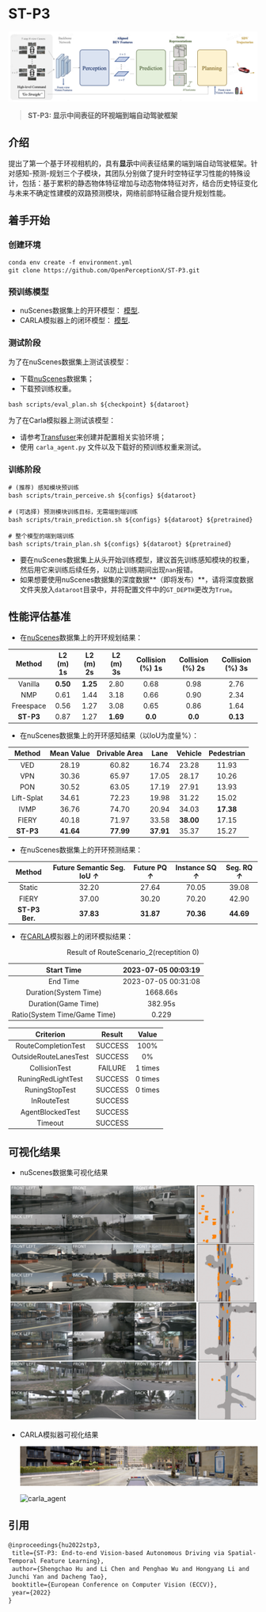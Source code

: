 # ST-P3

![alt text](./images/pipeline.png)

> **ST-P3: 显示中间表征的环视端到端自动驾驶框架**  

## 介绍

 提出了第一个基于环视相机的，具有**显示**中间表征结果的端到端自动驾驶框架。针对感知-预测-规划三个子模块，其团队分别做了提升时空特征学习性能的特殊设计，包括：基于累积的静态物体特征增加与动态物体特征对齐，结合历史特征变化与未来不确定性建模的双路预测模块，网络前部特征融合提升规划性能。

## 着手开始

### 创建环境

```
conda env create -f environment.yml
git clone https://github.com/OpenPerceptionX/ST-P3.git
```

### 预训练模型

- nuScenes数据集上的开环模型： [模型](https://drive.google.com/file/d/1fPAzrgohTVeFfyXSUh5wUHB_US8v9HFa/view?usp=sharing).
- CARLA模拟器上的闭环模型： [模型](https://drive.google.com/file/d/17KAjamrzlN08XL-NdWkOd2BvpAJ4VZ9M/view?usp=sharing).

### 测试阶段

为了在nuScenes数据集上测试该模型：

-  下载[nuScenes](https://www.nuscenes.org/download)数据集；
-  下载预训练权重。

```
bash scripts/eval_plan.sh ${checkpoint} ${dataroot}
```

为了在Carla模拟器上测试该模型：

- 请参考[Transfuser](https://github.com/autonomousvision/transfuser)来创建并配置相关实验环境；
- 使用 `carla_agent.py` 文件以及下载好的预训练权重来测试。


### 训练阶段

```
# (推荐) 感知模块预训练
bash scripts/train_perceive.sh ${configs} ${dataroot}

# (可选择) 预测模块训练目标，无需端到端训练
bash scripts/train_prediction.sh ${configs} ${dataroot} ${pretrained}

# 整个模型的端到端训练
bash scripts/train_plan.sh ${configs} ${dataroot} ${pretrained}
```

- 要在nuScenes数据集上从头开始训练模型，建议首先训练感知模块的权重，然后用它来训练后续任务，以防止训练期间出现`nan`报错。
- 如果想要使用nuScenes数据集的深度数据**（即将发布）**，请将深度数据文件夹放入`dataroot`目录中，并将配置文件中的`GT_DEPTH`更改为`True`。

## 性能评估基准

- 在[nuScenes](https://github.com/nutonomy/nuscenes-devkit)数据集上的开环规划结果：

|  Method   | L2 (m) 1s | L2 (m) 2s | L2 (m) 3s | Collision (%) 1s | Collision (%) 2s | Collision (%) 3s |
| :-------: | :-------: | :-------: | :-------: | :--------------: | :--------------: | :--------------: |
|  Vanilla  | **0.50**  | **1.25**  |   2.80    |       0.68       |       0.98       |       2.76       |
|    NMP    |   0.61    |   1.44    |   3.18    |       0.66       |       0.90       |       2.34       |
| Freespace |   0.56    |   1.27    |   3.08    |       0.65       |       0.86       |       1.64       |
| **ST-P3** |   0.87    |   1.27    | **1.69**  |     **0.0**      |     **0.0**      |     **0.13**     |

- 在nuScenes数据集上的开环感知结果（以IoU为度量%）：

|   Method   | Mean Value | Drivable Area |   Lane    |  Vehicle  | Pedestrian |
| :--------: | :--------: | :-----------: | :-------: | :-------: | :--------: |
|    VED     |   28.19    |     60.82     |   16.74   |   23.28   |   11.93    |
|    VPN     |   30.36    |     65.97     |   17.05   |   28.17   |   10.26    |
|    PON     |   30.52    |     63.05     |   17.19   |   27.91   |   13.93    |
| Lift-Splat |   34.61    |     72.23     |   19.98   |   31.22   |   15.02    |
|    IVMP    |   36.76    |     74.70     |   20.94   |   34.03   | **17.38**  |
|   FIERY    |   40.18    |     71.97     |   33.58   | **38.00** |   17.15    |
| **ST-P3**  | **41.64**  |   **77.99**   | **37.91** |   35.37   |   15.27    |

- 在nuScenes数据集上的开环预测结果：

|       Method       | Future Semantic Seg. IoU *↑* | Future PQ *↑* | Instance  SQ *↑* | Seg. RQ *↑* |
| :----------------: | :--------------------------: | :-----------: | :--------------: | :---------: |
|       Static       |            32.20             |     27.64     |      70.05       |    39.08    |
|       FIERY        |            37.00             |     30.20     |      70.20       |    42.90    |
| **ST-P3** **Ber.** |          **37.83**           |   **31.87**   |    **70.36**     |  **44.69**  |

- 在[CARLA](https://github.com/carla-simulator/carla)模拟器上的闭环模拟结果：

<center>Result of RouteScenario_2(receptition 0)</center>

|          Start Time          | 2023-07-05 00:03:19 |
| :--------------------------: | :-----------------: |
|           End Time           | 2023-07-05 00:31:08 |
|    Duration(System Time)     |      1668.66s       |
|     Duration(Game Time)      |       382.95s       |
| Ratio(System Time/Game Time) |        0.229        |

|       Criterion       | Result  |  Value  |
| :-------------------: | :-----: | :-----: |
|  RouteCompletionTest  | SUCCESS |  100%   |
| OutsideRouteLanesTest | SUCCESS |   0%    |
|     CollisionTest     | FAILURE | 1 times |
|  RuningRedLightTest   | SUCCESS | 0 times |
|    RuningStopTest     | SUCCESS | 0 times |
|      InRouteTest      | SUCCESS |         |
|   AgentBlockedTest    | SUCCESS |         |
|        Timeout        | SUCCESS |         |

## 可视化结果

- nuScenes数据集可视化结果

![nuScenes](.\images\nuScenes.png)<br/>

- CARLA模拟器可视化结果

  ![carla](.\images\carla.png)<br/>

  ![carla_agent](.\images\carla_agent.gif)

## 引用

```
@inproceedings{hu2022stp3,
 title={ST-P3: End-to-end Vision-based Autonomous Driving via Spatial-Temporal Feature Learning}, 
 author={Shengchao Hu and Li Chen and Penghao Wu and Hongyang Li and Junchi Yan and Dacheng Tao},
 booktitle={European Conference on Computer Vision (ECCV)},
 year={2022}
}
```
